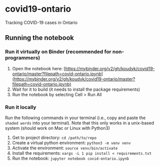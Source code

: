 # covid19-ontario
Tracking COVID-19 cases in Ontario

## Running the notebook
### Run it virtually on Binder (recommended for non-programmers)
1. Open the notebook here: [https://mybinder.org/v2/gh/koudyk/covid19-ontario/master?filepath=covid-ontario.ipynb](https://mybinder.org/v2/gh/koudyk/covid19-ontario/master?filepath=covid-ontario.ipynb)
2. Wait for it to build (it needs to install the package requirements)
3. Run the notebook by selecting Cell > Run All


### Run it locally
Run the following commands in your terminal (i.e., copy and paste the `shaded words` into your terminal). Note that this only works in a unix-based system (should work on Mac or Linux with Python3)
1. Get to project directory: `cd /path/to/repo`
2. Create a virtual python environment: `python3 -m venv venv`
3. Activate the environment: `source venv/bin/activate`
4. Install the requirements: `xargs -L 1 pip install < requirements.txt`
5. Run the notebook: `jupyter notebook covid-ontario.ipynb`
